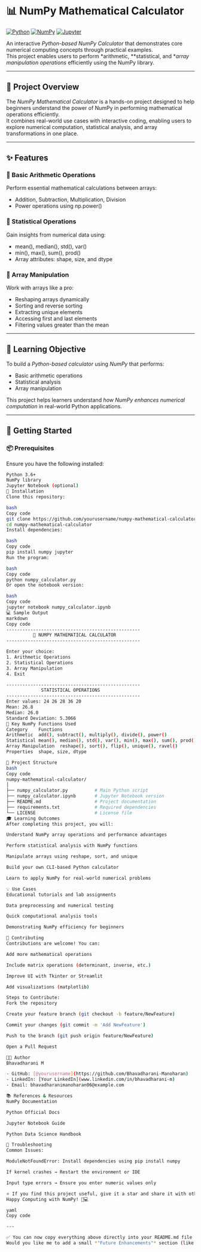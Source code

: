 # 📊 NumPy Mathematical Calculator

[![Python](https://img.shields.io/badge/Python-3.6%2B-blue.svg)](https://www.python.org/)
[![NumPy](https://img.shields.io/badge/NumPy-1.19%2B-orange.svg)](https://numpy.org/)
[![Jupyter](https://img.shields.io/badge/Jupyter-Notebook-F37626.svg)](https://jupyter.org/)

An interactive *Python-based NumPy Calculator* that demonstrates core numerical computing concepts through practical examples.  
This project enables users to perform *arithmetic, **statistical, and **array manipulation operations* efficiently using the NumPy library.

---

## 🎯 Project Overview

The *NumPy Mathematical Calculator* is a hands-on project designed to help beginners understand the power of NumPy in performing mathematical operations efficiently.  
It combines real-world use cases with interactive coding, enabling users to explore numerical computation, statistical analysis, and array transformations in one place.

---

## ✨ Features

### 🔹 Basic Arithmetic Operations
Perform essential mathematical calculations between arrays:
- Addition, Subtraction, Multiplication, Division
- Power operations using np.power()

### 🔹 Statistical Operations
Gain insights from numerical data using:
- mean(), median(), std(), var()
- min(), max(), sum(), prod()
- Array attributes: shape, size, and dtype

### 🔹 Array Manipulation
Work with arrays like a pro:
- Reshaping arrays dynamically
- Sorting and reverse sorting
- Extracting unique elements
- Accessing first and last elements
- Filtering values greater than the mean

---

## 🧠 Learning Objective

To build a *Python-based calculator* using *NumPy* that performs:
- Basic arithmetic operations  
- Statistical analysis  
- Array manipulation  

This project helps learners understand *how NumPy enhances numerical computation* in real-world Python applications.

---

## 🚀 Getting Started

### 📦 Prerequisites
Ensure you have the following installed:
```bash
Python 3.6+
NumPy library
Jupyter Notebook (optional)
🔧 Installation
Clone this repository:

bash
Copy code
git clone https://github.com/yourusername/numpy-mathematical-calculator.git
cd numpy-mathematical-calculator
Install dependencies:

bash
Copy code
pip install numpy jupyter
Run the program:

bash
Copy code
python numpy_calculator.py
Or open the notebook version:

bash
Copy code
jupyter notebook numpy_calculator.ipynb
💻 Sample Output
markdown
Copy code
--------------------------------------------------
          🧮 NUMPY MATHEMATICAL CALCULATOR         
--------------------------------------------------

Enter your choice:
1. Arithmetic Operations
2. Statistical Operations
3. Array Manipulation
4. Exit

--------------------------------------------------
             STATISTICAL OPERATIONS               
--------------------------------------------------
Enter values: 24 26 28 36 20
Mean: 26.8
Median: 26.0
Standard Deviation: 5.3066
🧩 Key NumPy Functions Used
Category	Functions
Arithmetic	add(), subtract(), multiply(), divide(), power()
Statistical	mean(), median(), std(), var(), min(), max(), sum(), prod()
Array Manipulation	reshape(), sort(), flip(), unique(), ravel()
Properties	shape, size, dtype

📁 Project Structure
bash
Copy code
numpy-mathematical-calculator/
│
├── numpy_calculator.py          # Main Python script
├── numpy_calculator.ipynb       # Jupyter Notebook version
├── README.md                    # Project documentation
├── requirements.txt             # Required dependencies
└── LICENSE                      # License file
🎓 Learning Outcomes
After completing this project, you will:

Understand NumPy array operations and performance advantages

Perform statistical analysis with NumPy functions

Manipulate arrays using reshape, sort, and unique

Build your own CLI-based Python calculator

Learn to apply NumPy for real-world numerical problems

💡 Use Cases
Educational tutorials and lab assignments

Data preprocessing and numerical testing

Quick computational analysis tools

Demonstrating NumPy efficiency for beginners

🤝 Contributing
Contributions are welcome! You can:

Add more mathematical operations

Include matrix operations (determinant, inverse, etc.)

Improve UI with Tkinter or Streamlit

Add visualizations (matplotlib)

Steps to Contribute:
Fork the repository

Create your feature branch (git checkout -b feature/NewFeature)

Commit your changes (git commit -m 'Add NewFeature')

Push to the branch (git push origin feature/NewFeature)

Open a Pull Request

👨‍💻 Author
Bhavadharani M

- GitHub: [@yourusername](https://github.com/Bhavadharani-Manoharan)
- LinkedIn: [Your LinkedIn](www.linkedin.com/in/bhavadharani-m)
- Email: bhavadharanimanoharan06@example.com

📚 References & Resources
NumPy Documentation

Python Official Docs

Jupyter Notebook Guide

Python Data Science Handbook

🐛 Troubleshooting
Common Issues:

ModuleNotFoundError: Install dependencies using pip install numpy

If kernel crashes → Restart the environment or IDE

Input type errors → Ensure you enter numeric values only

⭐ If you find this project useful, give it a star and share it with others!
Happy Computing with NumPy! 🧮💻

yaml
Copy code

---

✅ You can now copy everything above directly into your README.md file — it’s fully formatted for GitHub.  
Would you like me to add a small *"Future Enhancements"* section (like GUI calculator or matrix